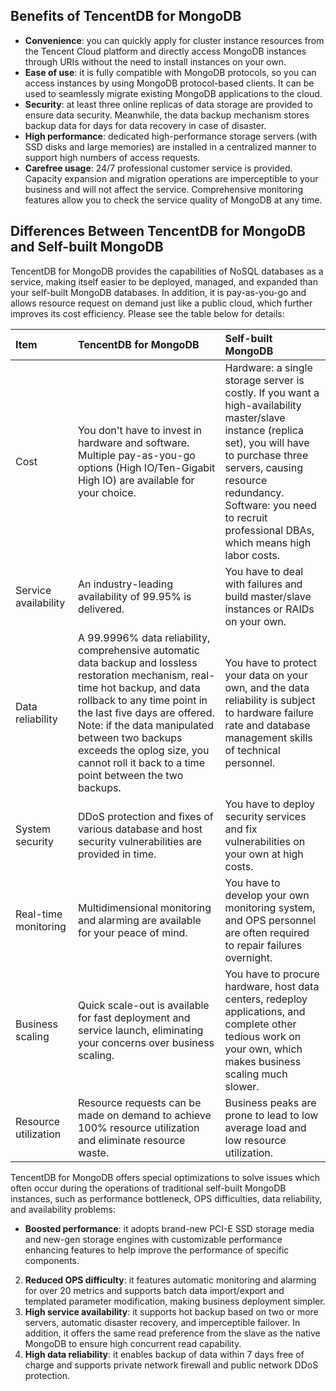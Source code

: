 ## Benefits of TencentDB for MongoDB

- **Convenience**: you can quickly apply for cluster instance resources from the Tencent Cloud platform and directly access MongoDB instances through URIs without the need to install instances on your own.
- **Ease of use**: it is fully compatible with MongoDB protocols, so you can access instances by using MongoDB protocol-based clients. It can be used to seamlessly migrate existing MongoDB applications to the cloud.
- **Security**: at least three online replicas of data storage are provided to ensure data security. Meanwhile, the data backup mechanism stores backup data for days for data recovery in case of disaster.
- **High performance**: dedicated high-performance storage servers (with SSD disks and large memories) are installed in a centralized manner to support high numbers of access requests.
- **Carefree usage**: 24/7 professional customer service is provided. Capacity expansion and migration operations are imperceptible to your business and will not affect the service. Comprehensive monitoring features allow you to check the service quality of MongoDB at any time.

## Differences Between TencentDB for MongoDB and Self-built MongoDB
TencentDB for MongoDB provides the capabilities of NoSQL databases as a service, making itself easier to be deployed, managed, and expanded than your self-built MongoDB databases. In addition, it is pay-as-you-go and allows resource request on demand just like a public cloud, which further improves its cost efficiency. Please see the table below for details:

| Item | TencentDB for MongoDB | Self-built MongoDB |
| :--------- | :----------------------------------------------------------- | :----------------------------------------------------------- |
| Cost | You don't have to invest in hardware and software. Multiple pay-as-you-go options (High IO/Ten-Gigabit High IO) are available for your choice. | Hardware: a single storage server is costly. If you want a high-availability master/slave instance (replica set), you will have to purchase three servers, causing resource redundancy. <br>Software: you need to recruit professional DBAs, which means high labor costs. |
| Service availability | An industry-leading availability of 99.95% is delivered. | You have to deal with failures and build master/slave instances or RAIDs on your own. |
| Data reliability | A 99.9996% data reliability, comprehensive automatic data backup and lossless restoration mechanism, real-time hot backup, and data rollback to any time point in the last five days are offered. Note: if the data manipulated between two backups exceeds the oplog size, you cannot roll it back to a time point between the two backups. | You have to protect your data on your own, and the data reliability is subject to hardware failure rate and database management skills of technical personnel. |
| System security | DDoS protection and fixes of various database and host security vulnerabilities are provided in time. | You have to deploy security services and fix vulnerabilities on your own at high costs. |
| Real-time monitoring | Multidimensional monitoring and alarming are available for your peace of mind. | You have to develop your own monitoring system, and OPS personnel are often required to repair failures overnight. |
| Business scaling | Quick scale-out is available for fast deployment and service launch, eliminating your concerns over business scaling. | You have to procure hardware, host data centers, redeploy applications, and complete other tedious work on your own, which makes business scaling much slower. |
| Resource utilization | Resource requests can be made on demand to achieve 100% resource utilization and eliminate resource waste. | Business peaks are prone to lead to low average load and low resource utilization. |

TencentDB for MongoDB offers special optimizations to solve issues which often occur during the operations of traditional self-built MongoDB instances, such as performance bottleneck, OPS difficulties, data reliability, and availability problems:
- **Boosted performance**: it adopts brand-new PCI-E SSD storage media and new-gen storage engines with customizable performance enhancing features to help improve the performance of specific components.
2. **Reduced OPS difficulty**: it features automatic monitoring and alarming for over 20 metrics and supports batch data import/export and templated parameter modification, making business deployment simpler.
3. **High service availability**: it supports hot backup based on two or more servers, automatic disaster recovery, and imperceptible failover. In addition, it offers the same read preference from the slave as the native MongoDB to ensure high concurrent read capability.
4. **High data reliability**: it enables backup of data within 7 days free of charge and supports private network firewall and public network DDoS protection.


